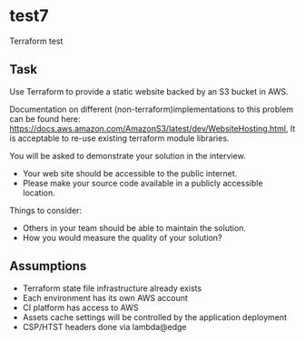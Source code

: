 # test7
Terraform test

## Task

Use Terraform to provide a static website backed by an S3 bucket in AWS.

Documentation on different (non-terraform)implementations to this problem can be found here: https://docs.aws.amazon.com/AmazonS3/latest/dev/WebsiteHosting.html, It is acceptable to re-use existing terraform module libraries.


You will be asked to demonstrate your solution in the interview.

- Your web site should be accessible to the public internet.
- Please make your source code available in a publicly accessible location.


Things to consider:

- Others in your team should be able to maintain the solution.
- How you would measure the quality of your solution?

## Assumptions
- Terraform state file infrastructure already exists
- Each environment has its own AWS account
- CI platform has access to AWS
- Assets cache settings will be controlled by the application deployment
- CSP/HTST headers done via lambda@edge
